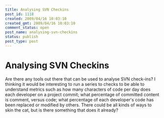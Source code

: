 ```yaml
---
title: Analysing SVN Checkins
post_id: 1118
created: 2009/04/16 10:03:10
created_gmt: 2009/04/16 10:03:10
comment_status: open
post_name: analysing-svn-checkins
status: publish
post_type: post
---
```


# Analysing SVN Checkins

Are there any tools out there that can be used to analyse SVN check-ins? I thinking it would be interesting to run a series to checks to be able to understand metrics such as how many characters of code per day does each developer on a project commit; what percentage of committed content is comment, versus code; what percentage of each developer's code has been replaced or modified by others. There could be all kinds of ways to skin the cat, but is there something that does it already?
